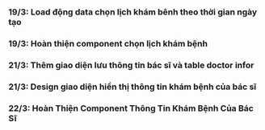 ### 19/3: Load động data chọn lịch khám bênh theo thời gian ngày tạo

### 19/3: Hoàn thiện component chọn lịch khám bệnh

### 21/3: Thêm giao diện lưu thông tin bác sĩ và table doctor infor

### 21/3: Design giao diện hiển thị thông tin khám bệnh của bác sĩ

### 22/3: Hoàn Thiện Component Thông Tin Khám Bệnh Của Bác Sĩ
